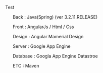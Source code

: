 
Test 
<ul>
    <p>Back : Java(Spring) (ver 3.2.11.RELEASE)</p>
		<p>Front : AngularJs / Html / Css</p>
		<p>Design : Angular Mamerial Design</p>
		<p>Server : Google App Engine</p>
		<p>Database : Googla App Engine Datastroe</p>
		<p>ETC : Maven</p>
</ul>                        
